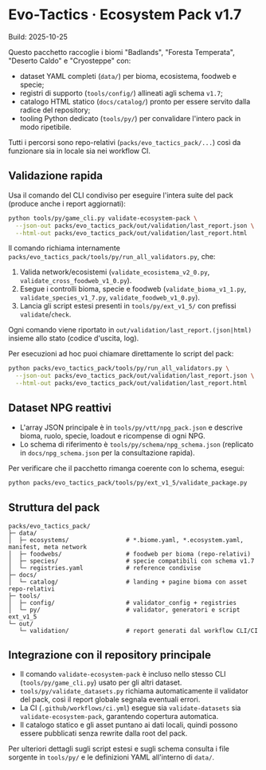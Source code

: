 # Evo-Tactics · Ecosystem Pack v1.7

Build: 2025-10-25

Questo pacchetto raccoglie i biomi "Badlands", "Foresta Temperata", "Deserto Caldo" e "Cryosteppe" con:

- dataset YAML completi (`data/`) per bioma, ecosistema, foodweb e specie;
- registri di supporto (`tools/config/`) allineati agli schema `v1.7`;
- catalogo HTML statico (`docs/catalog/`) pronto per essere servito dalla radice del repository;
- tooling Python dedicato (`tools/py/`) per convalidare l'intero pack in modo ripetibile.

Tutti i percorsi sono repo-relativi (`packs/evo_tactics_pack/...`) così da funzionare sia in locale sia nei workflow CI.

## Validazione rapida

Usa il comando del CLI condiviso per eseguire l'intera suite del pack (produce anche i report aggiornati):

```bash
python tools/py/game_cli.py validate-ecosystem-pack \
  --json-out packs/evo_tactics_pack/out/validation/last_report.json \
  --html-out packs/evo_tactics_pack/out/validation/last_report.html
```

Il comando richiama internamente `packs/evo_tactics_pack/tools/py/run_all_validators.py`, che:

1. Valida network/ecosistemi (`validate_ecosistema_v2_0.py`, `validate_cross_foodweb_v1_0.py`).
2. Esegue i controlli bioma, specie e foodweb (`validate_bioma_v1_1.py`, `validate_species_v1_7.py`, `validate_foodweb_v1_0.py`).
3. Lancia gli script estesi presenti in `tools/py/ext_v1_5/` con prefissi `validate`/`check`.

Ogni comando viene riportato in `out/validation/last_report.(json|html)` insieme allo stato (codice d'uscita, log).

Per esecuzioni ad hoc puoi chiamare direttamente lo script del pack:

```bash
python packs/evo_tactics_pack/tools/py/run_all_validators.py \
  --json-out packs/evo_tactics_pack/out/validation/last_report.json \
  --html-out packs/evo_tactics_pack/out/validation/last_report.html
```

## Dataset NPG reattivi

- L'array JSON principale è in `tools/py/vtt/npg_pack.json` e descrive bioma, ruolo, specie, loadout e ricompense di ogni NPG.
- Lo schema di riferimento è `tools/py/schema/npg_schema.json` (replicato in `docs/npg_schema.json` per la consultazione rapida).

Per verificare che il pacchetto rimanga coerente con lo schema, esegui:

```bash
python packs/evo_tactics_pack/tools/py/ext_v1_5/validate_package.py
```

## Struttura del pack

```
packs/evo_tactics_pack/
├─ data/
│  ├─ ecosystems/                # *.biome.yaml, *.ecosystem.yaml, manifest, meta network
│  ├─ foodwebs/                  # foodweb per bioma (repo-relativi)
│  ├─ species/                   # specie compatibili con schema v1.7
│  └─ registries.yaml            # reference condivise
├─ docs/
│  └─ catalog/                   # landing + pagine bioma con asset repo-relativi
├─ tools/
│  ├─ config/                    # validator_config + registries
│  └─ py/                        # validator, generatori e script ext_v1_5
└─ out/
   └─ validation/                # report generati dal workflow CLI/CI
```

## Integrazione con il repository principale

- Il comando `validate-ecosystem-pack` è incluso nello stesso CLI (`tools/py/game_cli.py`) usato per gli altri dataset.
- `tools/py/validate_datasets.py` richiama automaticamente il validator del pack, così il report globale segnala eventuali errori.
- La CI (`.github/workflows/ci.yml`) esegue sia `validate-datasets` sia `validate-ecosystem-pack`, garantendo copertura automatica.
- Il catalogo statico e gli asset puntano ai dati locali, quindi possono essere pubblicati senza rewrite dalla root del pack.

Per ulteriori dettagli sugli script estesi e sugli schema consulta i file sorgente in `tools/py/` e le definizioni YAML all'interno di `data/`.
